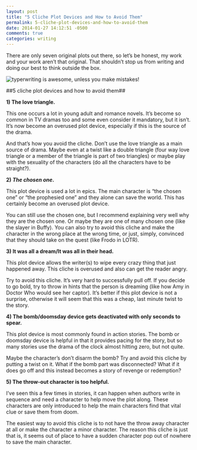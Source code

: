 ```yaml
---
layout: post
title: "5 Cliche Plot Devices and How to Avoid Them"
permalink: 5-cliche-plot-devices-and-how-to-avoid-them
date: 2014-01-27 14:12:51 -0500
comments: true
categories: writing
---
```

There are only seven original plots out there, so let’s be honest, my work and your work aren’t that original. That shouldn’t stop us from writing and doing our best to think outside the box.

<img src="/images/typewritter1.jpg" class="img-responsive text-center" style="margin:auto;" alt="typerwriting is awesome, unless you make mistakes!">

##5 cliche plot devices and how to avoid them##

<!--more-->

**1)  The love triangle.**

This one occurs a lot in young adult and romance novels. It’s become so common in TV dramas too and some even consider it mandatory, but it isn’t. It’s now become an overused plot device, especially if this is the source of the drama.

And that’s how you avoid the cliche. Don’t use the love triangle as a main source of drama. Maybe even at a twist like a double triangle (four way love triangle or a member of the triangle is part of two triangles) or maybe play with the sexuality of the characters (do all the characters have to be straight?).

**2)  *The chosen one*.**

This plot device is used a lot in epics. The main character is “the chosen one” or “the prophesied one” and they alone can save the world. This has certainly become an overused plot device.

You can still use the chosen one, but I recommend explaining very well why they are the chosen one. Or maybe they are one of many chosen one (like the slayer in Buffy). You can also try to avoid this cliche and make the character in the wrong place at the wrong time, or just, simply, convinced that they should take on the quest (like Frodo in LOTR).

**3) It was all a dream/It was all in their head.**

This plot device allows the writer(s) to wipe every crazy thing that just happened away. This cliche is overused and also can get the reader angry.

Try to avoid this cliche. It’s very hard to successfully pull off. If you decide to go bold, try to throw in hints that the person is dreaming (like how Amy in Doctor Who would see her captor). It’s better if this plot device is not a surprise, otherwise it will seem that this was a cheap, last minute twist to the story.

**4) The bomb/doomsday device gets deactivated with only seconds to spear.**

This plot device is most commonly found in action stories. The bomb or doomsday device is helpful in that it provides pacing for the story, but so many stories use the drama of the clock almost hitting zero, but not quite.

Maybe the character’s don’t disarm the bomb? Try and avoid this cliche by putting a twist on it. What if the bomb part was disconnected? What if it does go off and this instead becomes a story of revenge or redemption?

**5)  The throw-out character is too helpful.**

I’ve seen this a few times in stories, it can happen when authors write in sequence and need a character to help move the plot along. These characters are only introduced to help the main characters find that vital clue or save them from doom.

The easiest way to avoid this cliche is to not have the throw away character at all or make the character a minor character. The reason this cliche is just that is, it seems out of place to have a sudden character pop out of nowhere to save the main character.

